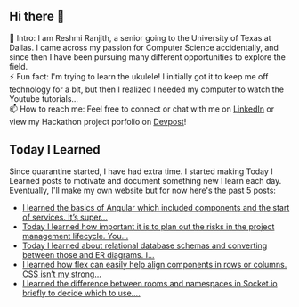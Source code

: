 ## Hi there 👋

🔭  Intro: I am Reshmi Ranjith, a senior going to the University of Texas at Dallas. I came across my passion for Computer Science accidentally, and since then I have been pursuing many different opportunities to explore the field.
<br/> ⚡ Fun fact: I'm trying to learn the ukulele! I initially got it to keep me off technology for a bit, but then I realized I needed my computer to watch the Youtube tutorials...
<br/>📫  How to reach me: Feel free to connect or chat with me on [LinkedIn](https://www.linkedin.com/in/reshmi-ranjith/) or view my Hackathon project porfolio on [Devpost](https://devpost.com/ReshmiCode)!

## Today I Learned

Since quarantine started, I have had extra time. I started making Today I Learned posts to motivate and document something new I learn each day. Eventually, I'll make my own website but for now here's the past 5 posts:

<!-- BLOG-POST-LIST:START -->
- [I learned the basics of Angular which included components and the start of services. It’s super...](https://simplyprogramming.tumblr.com/post/629475014039797760)
- [Today I learned how important it is to plan out the risks in the project management lifecycle. You...](https://simplyprogramming.tumblr.com/post/629382675221889024)
- [Today I learned about relational database schemas and converting between those and ER diagrams. I...](https://simplyprogramming.tumblr.com/post/629334829167755264)
- [I learned how flex can easily help align components in rows or columns. CSS isn&rsquo;t my strong...](https://simplyprogramming.tumblr.com/post/629202061838499840)
- [I learned the difference between rooms and namespaces in Socket.io briefly to decide which to use....](https://simplyprogramming.tumblr.com/post/629108037341364224)
<!-- BLOG-POST-LIST:END -->

<!--
**ReshmiCode/ReshmiCode** is a ✨ _special_ ✨ repository because its `README.md` (this file) appears on your GitHub profile.

Here are some ideas to get you started:

- 🔭 I’m currently working on ...
- 🌱 I’m currently learning ...
- 👯 I’m looking to collaborate on ...
- 🤔 I’m looking for help with ...
- 💬 Ask me about ...
- 📫 How to reach me: ...
- 😄 Pronouns: ...
- ⚡ Fun fact: ...
-->
